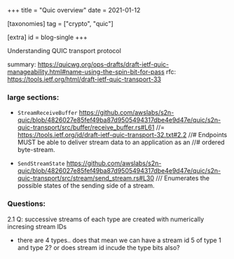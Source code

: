 +++
title = "Quic overview"
date = 2021-01-12


[taxonomies]
tag = ["crypto", "quic"]

[extra]
id = blog-single
+++

Understanding QUIC transport protocol

summary: https://quicwg.org/ops-drafts/draft-ietf-quic-manageability.html#name-using-the-spin-bit-for-pass
rfc: https://tools.ietf.org/html/draft-ietf-quic-transport-33


### large sections:
- `StreamReceiveBuffer`
https://github.com/awslabs/s2n-quic/blob/4826027e85fef49ba87d9505494317dbe4e9d47e/quic/s2n-quic-transport/src/buffer/receive_buffer.rs#L61
//= https://tools.ietf.org/id/draft-ietf-quic-transport-32.txt#2.2
//# Endpoints MUST be able to deliver stream data to an application as an
//# ordered byte-stream.

- `SendStreamState`
https://github.com/awslabs/s2n-quic/blob/4826027e85fef49ba87d9505494317dbe4e9d47e/quic/s2n-quic-transport/src/stream/send_stream.rs#L30
/// Enumerates the possible states of the sending side of a stream.




### Questions:
2.1
Q: successive streams of each type are created with numerically incresing stream IDs
- there are 4 types.. does that mean we can have a stream id 5 of type 1 and type 2? or does stream id incude the type bits also?


